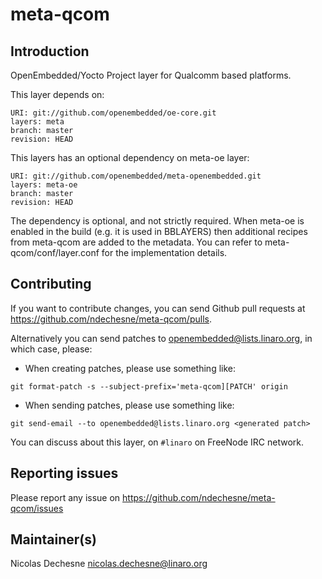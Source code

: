 # meta-qcom



## Introduction

OpenEmbedded/Yocto Project layer for Qualcomm based platforms.

This layer depends on:

```
URI: git://github.com/openembedded/oe-core.git
layers: meta
branch: master
revision: HEAD
```

This layers has an optional dependency on meta-oe layer:

```
URI: git://github.com/openembedded/meta-openembedded.git
layers: meta-oe
branch: master
revision: HEAD
```

The dependency is optional, and not strictly required. When meta-oe is enabled
in the build (e.g. it is used in BBLAYERS) then additional recipes from
meta-qcom are added to the metadata. You can refer to meta-qcom/conf/layer.conf
for the implementation details.

## Contributing

If you want to contribute changes, you can send Github pull requests at
https://github.com/ndechesne/meta-qcom/pulls.

Alternatively you can send patches to openembedded@lists.linaro.org, in which
case, please: 

* When creating patches, please use something like:

`git format-patch -s --subject-prefix='meta-qcom][PATCH' origin`

* When sending patches, please use something like:

`git send-email --to openembedded@lists.linaro.org <generated patch>`

You can discuss about this layer, on `#linaro` on FreeNode IRC network.

## Reporting issues

Please report any issue on https://github.com/ndechesne/meta-qcom/issues

## Maintainer(s)

Nicolas Dechesne <nicolas.dechesne@linaro.org>
